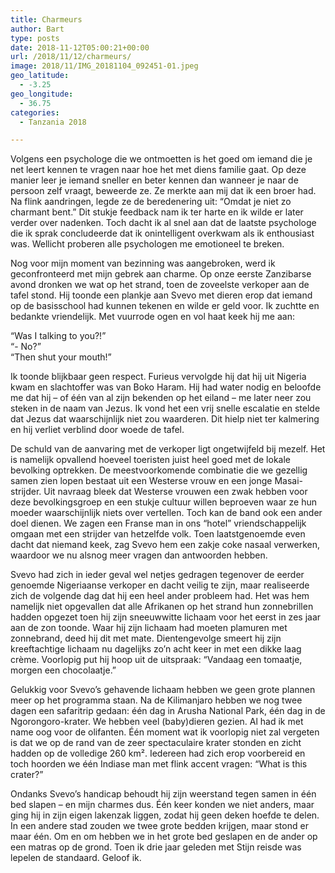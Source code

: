 ```yaml
---
title: Charmeurs
author: Bart
type: posts
date: 2018-11-12T05:00:21+00:00
url: /2018/11/12/charmeurs/
image: 2018/11/IMG_20181104_092451-01.jpeg
geo_latitude:
  - -3.25
geo_longitude:
  - 36.75
categories:
  - Tanzania 2018

---
```

Volgens een psychologe die we ontmoetten is het goed om iemand die je net leert kennen te vragen naar hoe het met diens familie gaat. Op deze manier leer je iemand sneller en beter kennen dan wanneer je naar de persoon zelf vraagt, beweerde ze. Ze merkte aan mij dat ik een broer had. Na flink aandringen, legde ze de beredenering uit: &#8220;Omdat je niet zo charmant bent.&#8221; Dit stukje feedback nam ik ter harte en ik wilde er later verder over nadenken. Toch dacht ik al snel aan dat de laatste psychologe die ik sprak concludeerde dat ik onintelligent overkwam als ik enthousiast was. Wellicht proberen alle psychologen me emotioneel te breken.

Nog voor mijn moment van bezinning was aangebroken, werd ik geconfronteerd met mijn gebrek aan charme. Op onze eerste Zanzibarse avond dronken we wat op het strand, toen de zoveelste verkoper aan de tafel stond. Hij toonde een plankje aan Svevo met dieren erop dat iemand op de basisschool had kunnen tekenen en wilde er geld voor. Ik zuchtte en bedankte vriendelijk. Met vuurrode ogen en vol haat keek hij me aan:

&#8220;Was I talking to you?!&#8221;  
&#8220;- No?&#8221;  
&#8220;Then shut your mouth!&#8221;

Ik toonde blijkbaar geen respect. Furieus vervolgde hij dat hij uit Nigeria kwam en slachtoffer was van Boko Haram. Hij had water nodig en beloofde me dat hij &#8211; of één van al zijn bekenden op het eiland &#8211; me later neer zou steken in de naam van Jezus. Ik vond het een vrij snelle escalatie en stelde dat Jezus dat waarschijnlijk niet zou waarderen. Dit hielp niet ter kalmering en hij verliet verblind door woede de tafel.

De schuld van de aanvaring met de verkoper ligt ongetwijfeld bij mezelf. Het is namelijk opvallend hoeveel toeristen juist heel goed met de lokale bevolking optrekken. De meestvoorkomende combinatie die we gezellig samen zien lopen bestaat uit een Westerse vrouw en een jonge Masai-strijder. Uit navraag bleek dat Westerse vrouwen een zwak hebben voor deze bevolkingsgroep en een stukje cultuur willen beproeven waar ze hun moeder waarschijnlijk niets over vertellen. Toch kan de band ook een ander doel dienen. We zagen een Franse man in ons &#8220;hotel&#8221; vriendschappelijk omgaan met een strijder van hetzelfde volk. Toen laatstgenoemde even dacht dat niemand keek, zag Svevo hem een zakje coke nasaal verwerken, waardoor we nu alsnog meer vragen dan antwoorden hebben.

Svevo had zich in ieder geval wel netjes gedragen tegenover de eerder genoemde Nigeriaanse verkoper en dacht veilig te zijn, maar realiseerde zich de volgende dag dat hij een heel ander probleem had. Het was hem namelijk niet opgevallen dat alle Afrikanen op het strand hun zonnebrillen hadden opgezet toen hij zijn sneeuwwitte lichaam voor het eerst in zes jaar aan de zon toonde. Waar hij zijn lichaam had moeten plamuren met zonnebrand, deed hij dit met mate. Dientengevolge smeert hij zijn kreeftachtige lichaam nu dagelijks zo&#8217;n acht keer in met een dikke laag crème. Voorlopig put hij hoop uit de uitspraak: &#8220;Vandaag een tomaatje, morgen een chocolaatje.&#8221;

Gelukkig voor Svevo&#8217;s gehavende lichaam hebben we geen grote plannen meer op het programma staan. Na de Kilimanjaro hebben we nog twee dagen een safaritrip gedaan: één dag in Arusha National Park, één dag in de Ngorongoro-krater. We hebben veel (baby)dieren gezien. Al had ik met name oog voor de olifanten. Één moment wat ik voorlopig niet zal vergeten is dat we op de rand van de zeer spectaculaire krater stonden en zicht hadden op de volledige 260 km². Iedereen had zich erop voorbereid en toch hoorden we één Indiase man met flink accent vragen: &#8220;What is this crater?&#8221;

Ondanks Svevo&#8217;s handicap behoudt hij zijn weerstand tegen samen in één bed slapen &#8211; en mijn charmes dus. Één keer konden we niet anders, maar ging hij in zijn eigen lakenzak liggen, zodat hij geen deken hoefde te delen. In een andere stad zouden we twee grote bedden krijgen, maar stond er maar één. Om en om hebben we in het grote bed geslapen en de ander op een matras op de grond. Toen ik drie jaar geleden met Stijn reisde was lepelen de standaard. Geloof ik.
